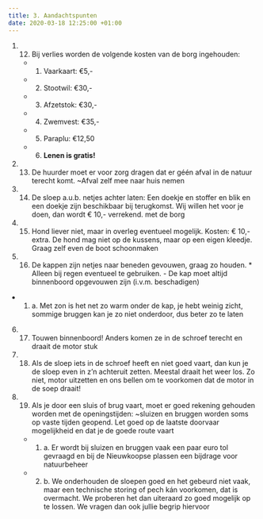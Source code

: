 ```yaml
---
title: 3. Aandachtspunten
date: 2020-03-18 12:25:00 +01:00
---
```


1. 12) Bij verlies worden de volgende kosten van de borg ingehouden:

    * 1. Vaarkaart: €5,-
    * 2. Stootwil: €30,-
    * 3. Afzetstok: €30,-
    * 4. Zwemvest: €35,-
    * 5. Paraplu: €12,50
    * 6. **Lenen is gratis!**

2. 13) De huurder moet er voor zorg dragen dat er géén afval in de natuur terecht komt.  ~Afval zelf mee naar huis nemen
3. 14) De sloep a.u.b. netjes achter laten: Een doekje en stoffer en blik en een doekje zijn beschikbaar bij terugkomst.  Wij willen het voor je doen,  dan wordt € 10,- verrekend. met de borg
4. 15) Hond liever niet, maar in overleg eventueel mogelijk. Kosten: € 10,- extra. De hond mag niet op de kussens, maar op een eigen kleedje. Graag zelf even de boot schoonmaken
5. 16) De kappen zijn netjes naar beneden gevouwen,  graag zo houden.  * Alleen bij regen eventueel te gebruiken. - De kap moet altijd binnenboord opgevouwen zijn (i.v.m. beschadigen)

 * 1. a. Met zon is het net zo warm onder de kap,  je hebt weinig zicht,  sommige bruggen kan je zo niet onderdoor, dus beter zo te laten
6. 17) Touwen binnenboord! Anders komen ze in de schroef terecht en draait de motor stuk
7. 18) Als de sloep iets in de schroef heeft en niet goed vaart, dan kun je de sloep even in z’n achteruit zetten. Meestal draait het weer los. Zo niet, motor uitzetten en ons bellen om te voorkomen dat de motor in de soep draait!
8. 19) Als je door een sluis of brug vaart, moet er goed rekening gehouden worden met de openingstijden:   ~sluizen en bruggen worden soms op vaste tijden geopend. Let goed op de laatste doorvaar mogelijkheid en dat je de goede route vaart
    * 1. a. Er wordt  bij sluizen en bruggen vaak een paar euro tol gevraagd en bij de Nieuwkoopse plassen een bijdrage voor natuurbeheer
    * 2. b. We onderhouden de sloepen goed en het gebeurd niet vaak, maar een technische storing of pech kán voorkomen, dat is overmacht. We proberen het dan uiteraard zo goed mogelijk op te lossen. We vragen dan ook jullie begrip hiervoor
